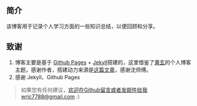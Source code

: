 ## 简介

该博客用于记录个人学习方面的一些知识总结，以便回顾和分享。

## 致谢
1. 博客主要是基于 [Github Pages](https://pages.github.com/) + [Jekyll](http://jekyllrb.com/)搭建的，这里借鉴了[黄玄](https://huangxuan.me/)的个人博客主题，感谢作者，搭建动力来源是[这篇文章](https://momomoxiaoxi.com/2016/10/22/Websecurity/)，感谢沈师傅。
2. 感谢 Jekyll、Github Pages

> 如果您有任何建议，欢迎在Github留言或者发邮件给我wric7788@gmail.com :)